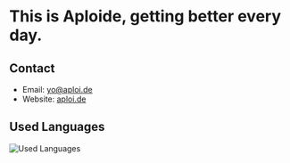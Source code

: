# This is Aploide, getting better every day.

## Contact
- Email: [yo@aploi.de](mailto://yo@aploi.de)
- Website: [aploi.de](https://aploi.de)


## Used Languages
![Used Languages](https://skillicons.dev/icons?i=java,kotlin,ruby,swift,rust,go,nodejs,js,python)
